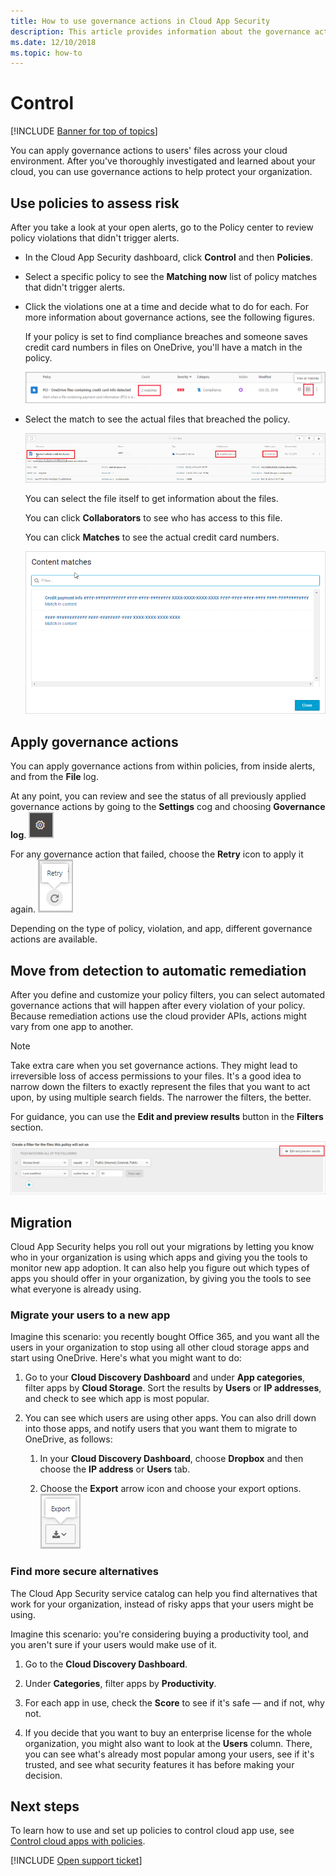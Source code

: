 ```yaml
---
title: How to use governance actions in Cloud App Security
description: This article provides information about the governance actions you can take in Cloud App Security to control your organization's cloud app use.
ms.date: 12/10/2018
ms.topic: how-to
---
```

# Control

[!INCLUDE [Banner for top of topics](includes/banner.md)]

You can apply governance actions to users' files across your cloud environment. After you've thoroughly investigated and learned about your cloud, you can use governance actions to help protect your organization.

## Use policies to assess risk

After you take a look at your open alerts, go to the Policy center to review policy violations that didn't trigger alerts.

- In the Cloud App Security dashboard, click **Control** and then **Policies**.

- Select a specific policy to see the **Matching now** list of policy matches that didn't trigger alerts.

- Click the violations one at a time and decide what to do for each. For more information about governance actions, see the following figures.

    If your policy is set to find compliance breaches and someone saves credit card numbers in files on OneDrive, you'll have a match in the policy.

    ![PCI matches.](media/pci-matches.png "pci matches")

- Select the match to see the actual files that breached the policy.

    ![PCI content matches.](media/pci-content-matches.png "pci content matches")

    You can select the file itself to get information about the files.

    You can click **Collaborators** to see who has access to this file.

    You can click **Matches** to see the actual credit card numbers.

    ![Content matches credit card numbers.](media/content-matches-ccn.png "content matches credit card numbers")

## Apply governance actions

You can apply governance actions from within policies, from inside alerts, and from the **File** log.

At any point, you can review and see the status of all previously applied governance actions by going to the **Settings** cog and choosing **Governance log**. ![settings icon.](media/settings-icon.png "settings icon")

For any governance action that failed, choose the **Retry** icon to apply it again. ![Retry icon.](media/retry-icon.png "retry icon")

Depending on the type of policy, violation, and app, different governance actions are available.

## Move from detection to automatic remediation

After you define and customize your policy filters, you can select automated governance actions that will happen after every violation of your policy.
Because remediation actions use the cloud provider APIs, actions might vary from one app to another.

> [!NOTE]
> Take extra care when you set governance actions. They might lead to irreversible loss of access permissions to your files.
> It's a good idea to narrow down the filters to exactly represent the files that you want to act upon, by using multiple search fields. The narrower the filters, the better.
>
> For guidance, you can use the **Edit and preview results** button in the **Filters** section.

![File policy edit and preview results.](media/file-policy-edit-and-preview-results.png "file policy edit and preview results")

## Migration

Cloud App Security helps you roll out your migrations by letting you know who in your organization is using which apps and giving you the tools to monitor new app adoption. It can also help you figure out which types of apps you should offer in your organization, by giving you the tools to see what everyone is already using.

### Migrate your users to a new app

Imagine this scenario: you recently bought Office 365, and you want all the users in your organization to stop using all other cloud storage apps and start using OneDrive. Here's what you might want to do:

1. Go to your **Cloud Discovery Dashboard** and under **App categories**, filter apps by **Cloud Storage**. Sort the results by **Users** or **IP addresses**, and check to see which app is most popular.

2. You can see which users are using other apps. You can also drill down into those apps, and notify users that you want them to migrate to OneDrive, as follows:

    1. In your **Cloud Discovery Dashboard**, choose **Dropbox** and then choose the **IP address** or **Users** tab.

    2. Choose the **Export** arrow icon and choose your export options. ![Arrow icon.](media/arrow-icon.png "arrow icon")

### Find more secure alternatives

The Cloud App Security service catalog can help you find alternatives that work for your organization, instead of risky apps that your users might be using.

Imagine this scenario: you're considering buying a productivity tool, and you aren't sure if your users would make use of it.

1. Go to the **Cloud Discovery Dashboard**.

2. Under **Categories**, filter apps by **Productivity**.

3. For each app in use, check the **Score** to see if it's safe — and if not, why not.

4. If you decide that you want to buy an enterprise license for the whole organization, you might also want to look at the **Users** column. There, you can see what's already most popular among your users, see if it's trusted, and see what security features it has before making your decision.

## Next steps

To learn how to use and set up policies to control cloud app use, see [Control cloud apps with policies](control-cloud-apps-with-policies.md).

[!INCLUDE [Open support ticket](includes/support.md)]
